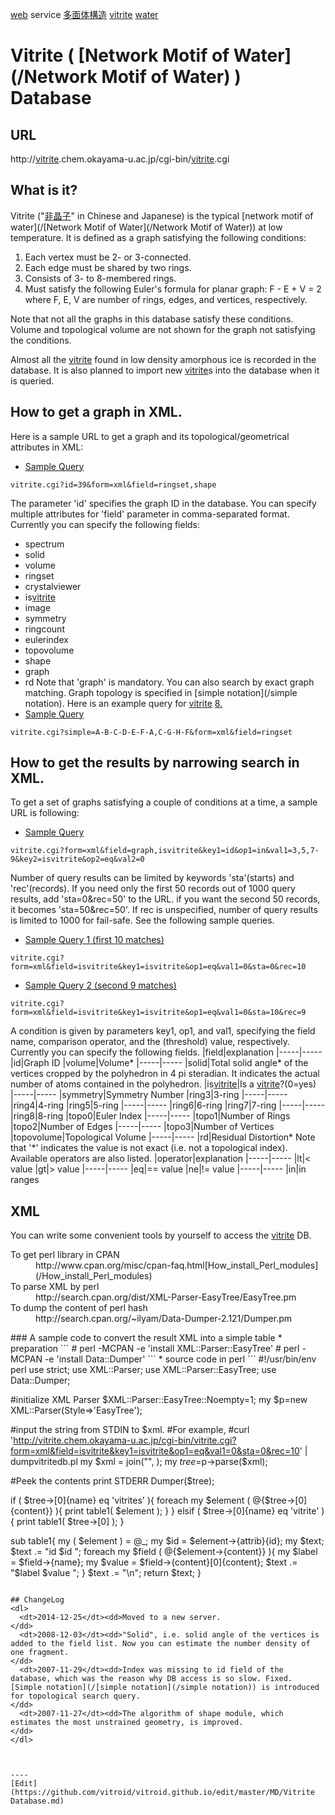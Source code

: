 ---
---
[web](/web) service
[多面体構造](/多面体構造)
[vitrite](/vitrite)
[water](/water)
# Vitrite ( [Network Motif of Water](/Network Motif of Water) ) Database
## URL
http://[vitrite](/vitrite).chem.okayama-u.ac.jp/cgi-bin/[vitrite](/vitrite).cgi
## What is it?
Vitrite ("[非晶子](/非晶子)" in Chinese and Japanese) is the typical [network motif of water](/[Network Motif of Water](/Network Motif of Water)) at low temperature. It is defined as a graph satisfying the following conditions:
1. Each vertex must be 2- or 3-connected.
1. Each edge must be shared by two rings.
1. Consists of 3- to 8-membered rings.
1. Must satisfy the following Euler's formula for planar graph:
F - E + V = 2
where F, E, V are number of rings, edges, and vertices, respectively.

Note that not all the graphs in this database satisfy these conditions. Volume and topological volume are not shown for the graph not satisfying the conditions.

Almost all the [vitrite](/vitrite) found in low density amorphous ice is recorded in the database. It is also planned to import new [vitrite](/vitrite)s into the database when it is queried.
## How to get a graph in XML.
Here is a sample URL to get a graph and its topological/geometrical attributes in XML:
* [Sample Query](http://[vitrite](/vitrite).chem.okayama-u.ac.jp/cgi-bin/[vitrite](/vitrite).cgi?id=39&form=xml&field=ringset,shape)
```
vitrite.cgi?id=39&form=xml&field=ringset,shape
```
The parameter 'id' specifies the graph ID in the database. You can specify multiple attributes for 'field' parameter in comma-separated format. Currently you can specify the following fields:
* spectrum
* solid
* volume
* ringset
* crystalviewer
* is[vitrite](/vitrite)
* image
* symmetry
* ringcount
* eulerindex
* topovolume
* shape
* graph
* rd
Note that 'graph' is mandatory.
You can also search by exact graph matching. Graph topology is specified in [simple notation](/simple notation). Here is an example query for [vitrite](/vitrite) [8.](/8.)
* [Sample Query](http://[vitrite](/vitrite).chem.okayama-u.ac.jp/cgi-bin/[vitrite](/vitrite).cgi?simple=A-B-C-D-E-F-A,C-G-H-F&form=xml&field=ringset)
```
vitrite.cgi?simple=A-B-C-D-E-F-A,C-G-H-F&form=xml&field=ringset
```

## How to get the results by narrowing search in XML.
To get a set of graphs satisfying a couple of conditions at a time, a sample URL is following:
* [Sample Query](http://[vitrite](/vitrite).chem.okayama-u.ac.jp/cgi-bin/[vitrite](/vitrite).cgi?form=xml&field=graph,is[vitrite](/vitrite)&key1=id&op1=in&val1=3,5,7-9&key2=is[vitrite](/vitrite)&op2=eq&val2=0)
```
vitrite.cgi?form=xml&field=graph,isvitrite&key1=id&op1=in&val1=3,5,7-9&key2=isvitrite&op2=eq&val2=0
```
Number of query results can be limited by keywords 'sta'(starts) and 'rec'(records). If you need only the first 50 records out of 1000 query results, add 'sta=0&rec=50' to the URL. if you want the second 50 records, it becomes 'sta=50&rec=50'. If rec is unspecified, number of query results is limited to 1000 for fail-safe. See the following sample queries.
* [Sample Query 1 (first 10 matches)](http://[vitrite](/vitrite).chem.okayama-u.ac.jp/cgi-bin/[vitrite](/vitrite).cgi?form=xml&field=is[vitrite](/vitrite)&key1=is[vitrite](/vitrite)&op1=eq&val1=0&sta=0&rec=10)
```
vitrite.cgi?form=xml&field=isvitrite&key1=isvitrite&op1=eq&val1=0&sta=0&rec=10
```
* [Sample Query 2 (second 9 matches)](http://[vitrite](/vitrite).chem.okayama-u.ac.jp/cgi-bin/[vitrite](/vitrite).cgi?form=xml&field=is[vitrite](/vitrite)&key1=is[vitrite](/vitrite)&op1=eq&val1=0&sta=10&rec=9)
```
vitrite.cgi?form=xml&field=isvitrite&key1=isvitrite&op1=eq&val1=0&sta=10&rec=9
```
A condition is given by parameters key1, op1, and val1, specifying the field name, comparison operator, and the (threshold) value, respectively. Currently you can specify the following fields.
|field|explanation
|-----|-----
|id|Graph ID
|volume|Volume*
|-----|-----
|solid|Total solid angle* of the vertices cropped by the polyhedron in 4 pi steradian. It indicates the actual number of atoms contained in the polyhedron.
|is[vitrite](/vitrite)|Is a [vitrite](/vitrite)?(0=yes)
|-----|-----
|symmetry|Symmetry Number
|ring3|3-ring
|-----|-----
|ring4|4-ring
|ring5|5-ring
|-----|-----
|ring6|6-ring
|ring7|7-ring
|-----|-----
|ring8|8-ring
|topo0|Euler Index
|-----|-----
|topo1|Number of Rings
|topo2|Number of Edges
|-----|-----
|topo3|Number of Vertices
|topovolume|Topological Volume
|-----|-----
|rd|Residual Distortion*
Note that '*' indicates the value is not exact (i.e. not a topological index).
Available operators are also listed.
|operator|explanation
|-----|-----
|lt|< value
|gt|> value
|-----|-----
|eq|== value
|ne|!= value
|-----|-----
|in|in ranges
## XML
You can write some convenient tools by yourself to access the [vitrite](/vitrite) DB.
<dl>
  <dt>To get perl library in CPAN</dt><dd>http://www.cpan.org/misc/cpan-faq.html[How_install_Perl_modules](/How_install_Perl_modules)
</dd>
  <dt>To parse XML by perl</dt><dd>http://search.cpan.org/dist/XML-Parser-EasyTree/EasyTree.pm
</dd>
  <dt>To dump the content of perl hash</dt><dd>http://search.cpan.org/~ilyam/Data-Dumper-2.121/Dumper.pm
</dd>
</dl>
### A sample code to convert the result XML into a simple table
* preparation
```
# perl -MCPAN -e 'install XML::Parser::EasyTree'
# perl -MCPAN -e 'install Data::Dumper'
```
* source code in perl
```
#!/usr/bin/env perl
use strict;
use XML::Parser;
use XML::Parser::EasyTree;
use Data::Dumper;

#initialize XML Parser
$XML::Parser::EasyTree::Noempty=1;
my $p=new XML::Parser(Style=>'EasyTree');

#input the string from STDIN to $xml.
#For example,
#curl 'http://vitrite.chem.okayama-u.ac.jp/cgi-bin/vitrite.cgi?form=xml&field=isvitrite&key1=isvitrite&op1=eq&val1=0&sta=0&rec=10' | dumpvitritedb.pl
my $xml = join("", <STDIN>);
my $tree=$p->parse($xml);

#Peek the contents
print STDERR Dumper($tree);

if ( $tree->[0]{name} eq 'vitrites' ){
    foreach my $element ( @{$tree->[0]{content}} ){
	print table1( $element );
    }
}
elsif ( $tree->[0]{name} eq 'vitrite' ){
    print table1( $tree->[0] );
}



sub table1{
    my ( $element ) = @_;
    my $id = $element->{attrib}{id};
    my $text;
    $text .= "id $id ";
    foreach my $field ( @{$element->{content}} ){
	my $label = $field->{name};
	my $value = $field->{content}[0]{content};
	$text .= "$label $value ";
    }
    $text .= "\n";
    return $text;
}
```

## ChangeLog
<dl>
  <dt>2014-12-25</dt><dd>Moved to a new server.
</dd>
  <dt>2008-12-03</dt><dd>"Solid", i.e. solid angle of the vertices is added to the field list. Now you can estimate the number density of one fragment.
</dd>
  <dt>2007-11-29</dt><dd>Index was missing to id field of the database, which was the reason why DB access is so slow. Fixed. [Simple notation](/[simple notation](/simple notation)) is introduced for topological search query.
</dd>
  <dt>2007-11-27</dt><dd>The algorithm of shape module, which estimates the most unstrained geometry, is improved. 
</dd>
</dl>



----
[Edit](https://github.com/vitroid/vitroid.github.io/edit/master/MD/Vitrite Database.md)
